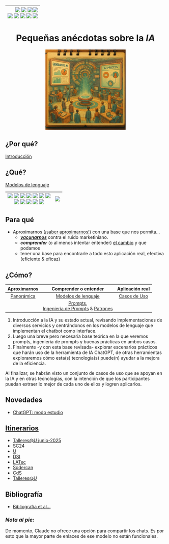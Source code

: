 <div align=right>
 
|[![](https://img.shields.io/badge/-Inicio-FFF?style=flat&logo=Emlakjet&logoColor=black)](/README.md) [![](https://img.shields.io/badge/-Introducción-FFF?style=flat&logo=abbrobotstudio&logoColor=black)](/documentos/intro.md) [![](https://img.shields.io/badge/-Panorámica-FFF?style=flat&logo=openstreetmap&logoColor=black)](/documentos/panoramica.md)[![](https://img.shields.io/badge/-Modelos_de_lenguaje-FFF?style=flat&logo=LiveChat&logoColor=black)](/documentos/LLMs.md)<br>  [![](https://img.shields.io/badge/-Prompts-FFF?style=flat&logo=Proton&logoColor=black)](/documentos/prompts/README.md) [![](https://img.shields.io/badge/-Ing,_de_prompts-FFF?style=flat&logo=googleearthengine&logoColor=black)](/documentos/ingenieriaDePrompts/README.md) [![](https://img.shields.io/badge/-Patrones-FFF?style=flat&logo=textpattern&logoColor=black)](/documentos/ingenieriaDePrompts/patrones/README.md) [![](https://img.shields.io/badge/8vP-FFF?style=flat&logo=v8&logoColor=black)](/documentos/prompts/mejoresPracticas/8virtudesDelPrompting.md) [![](https://img.shields.io/badge/-Casos_de_uso-FFF?style=flat&logo=gitbook&logoColor=black)](/documentos/casosDeUso/README.md)|
|-:|

</div>

<div align=center>

# Pequeñas anécdotas sobre la *IA*

<img src="documentos/imagenes/spaceStation.png" width=50%>

</div>

## ¿Por qué?

[Introducción](documentos/intro.md)

## ¿Qué?

[Modelos de lenguaje](documentos/LLMs.md)

<div align=center>

|[![](https://img.shields.io/badge/-ChatGPT-FFF?style=flat&logo=openai&logoColor=black)](https://chat.openai.com/) [![](https://img.shields.io/badge/-Claude-FFF?style=flat&logo=anthropic&logoColor=black)](https://claude.ai/chats) [![](https://img.shields.io/badge/-Gemini-FFF?style=flat&logo=googlegemini&logoColor=black)](https://gemini.google.com/app) [![](https://img.shields.io/badge/-DeepSeek-FFF?style=flat&logo=deepseek&logoColor=black)](https://chat.deepseek.com/) [![](https://img.shields.io/badge/-Grok-FFF?style=flat&logo=x&logoColor=black)](https://x.com/i/grok) [![](https://img.shields.io/badge/-MetaAI-FFF?style=flat&logo=meta&logoColor=black)](https://www.meta.ai/) [![](https://img.shields.io/badge/-Copilot-FFF?style=flat&logo=microsoft&logoColor=black)](https://copilot.microsoft.com/)<br>[![](https://img.shields.io/badge/-Perplexity-FFF?style=flat&logo=perplexity&logoColor=black)](https://www.perplexity.ai/) [![](https://img.shields.io/badge/-Mistral-FFF?style=flat)](https://chat.mistral.ai/chat) [![](https://img.shields.io/badge/-Qwen-FFF?style=flat&logo=qwen&logoColor=black)](https://chat.qwen.ai/) [![](https://img.shields.io/badge/-Neuroflash-FFF?style=flat&logo=&logoColor=black)](https://app.neuro-flash.com/aiWriter) [![](https://img.shields.io/badge/-Huggingface-FFF?style=flat&logo=&logoColor=black)](https://huggingface.co/chat)|[![](https://img.shields.io/badge/-Comparativa-DDD?style=flat)](/documentos/casosDeUso/microComparativa.md)
|-|-|

</div>

## Para qué

- Aproximarnos ([¡saber aproximarnos!](documentos/saberComoAproximarse.md)) con una base que nos permita...
  - [***vacunarnos***](documentos/antidoto.md) contra el ruido marketiniano.
  - ***comprender*** (o al menos intentar entender) [el cambio](documentos/aDiaDeHoy.md) y que podamos
  - tener una base para encontrarle a todo esto aplicación real, efectiva (eficiente & eficaz)
<!-- TODO: #1 Extender el para qué de las sesiones @mmasias -->

## ¿Cómo?

<div align=center>

|Aproximarnos|Comprender o entender |Aplicación real|
|:-:|:-:|:-:|
|[Panorámica](documentos/panoramica.md)|[Modelos de lenguaje](documentos/LLMs.md)|[Casos de Uso](documentos/casosDeUso/README.md)|
||[Prompts](documentos/prompts/README.md),<br />[Ingeniería de Prompts](documentos/ingenieriaDePrompts/README.md) & [Patrones](documentos/ingenieriaDePrompts/patrones/README.md)||


</div>

1. Introducción a la IA y su estado actual, revisando implementaciones de diversos servicios y centrándonos en los modelos de lenguaje que implementan el chatbot como interface.
1. Luego una breve pero necesaria base teórica en la que veremos prompts, ingenieria de prompts y buenas prácticas en ambos casos.
1. Finalmente -y con esta base revisada- explorar escenarios prácticos que harán uso de la herramienta de IA ChatGPT, de otras herramientas exploraremos cómo esta(s) tecnología(s) puede(n) ayudar a la mejora de la eficiencia.

Al finalizar, se habrán visto un conjunto de casos de uso que se apoyan en la IA y en otras tecnologías, con la intención de que los participantes puedan extraer lo mejor de cada uno de ellos y logren aplicarlos.

## Novedades

- [ChatGPT: modo estudio](/documentos/papers%20et%20al/modoEstudio.md)

## [Itinerarios](/documentos/itinerarios/)

- [Talleres@U junio-2025](/documentos/itinerarios/itinerarioU2.md)
- [SC24](/documentos/itinerarios/iSC24.md)
- [U](/documentos/itinerarios/itinerarioU.md) 
- [DSI](/documentos/itinerarios/itinerarioDSI.md) 
- [LATec](/documentos/itinerarios/itinerarioUAL.md)
- [Sodercan](/documentos/itinerarios/itinerarioSC.md) 
- [CdS](/documentos/itinerarios/itinerarioCdS.md)
- [Talleres@U](/documentos/itinerarios/itinerarioTalleres.md)

## Bibliografía

- [Bibliografía et al...](documentos/bibliografia.md)


### *Nota al pie:*

De momento, Claude no ofrece una opción para compartir los chats. Es por esto que la mayor parte de enlaces de ese modelo no están funcionales.

